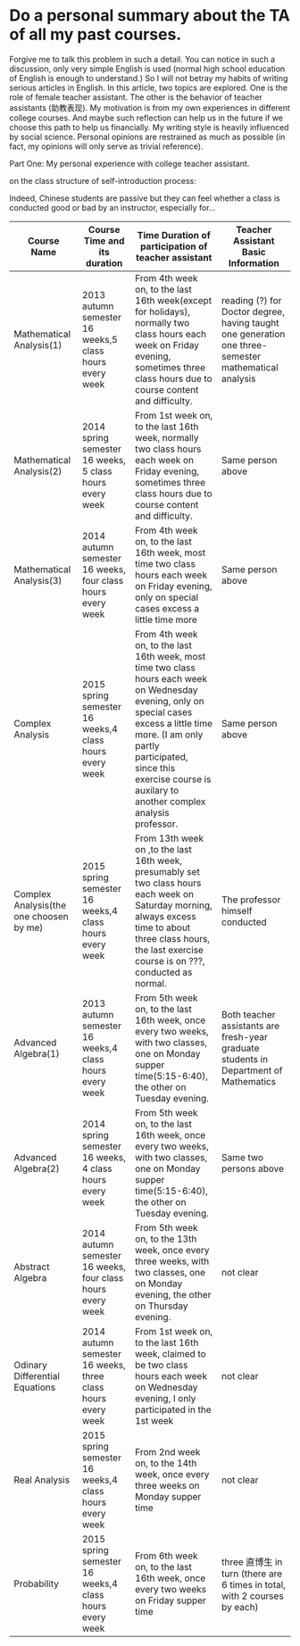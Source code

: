 # Do a personal summary about the TA of all my past courses. 

Forgive me to talk this problem in such a detail. You can notice in such a discussion, only very simple English is used (normal high school education of English is enough to understand.) So I will not betray my habits of writing serious articles in English.
In this article, two topics are explored. One is the role of female teacher assistant. The other is the behavior of teacher assistants (助教表现). My motivation is from my own experiences in different college courses. And maybe such reflection can help us in the future if we choose this path to help us financially. 
My writing style is heavily influenced by social science. Personal opinions are restrained as much as possible (in fact, my opinions will only serve as trivial reference).

Part One: My personal experience with college teacher assistant.
  

on the class structure of self-introduction process:

Indeed, Chinese students are passive but they can feel whether a class is conducted good or bad by an instructor, especially for... 


| Course Name                             | Course Time and its duration                                | Time Duration of participation of teacher assistant                                                                                                                                                                                                               | Teacher Assistant Basic Information                                                                  |
|-----------------------------------------|-------------------------------------------------------------|-------------------------------------------------------------------------------------------------------------------------------------------------------------------------------------------------------------------------------------------------------------------|------------------------------------------------------------------------------------------------------|
| Mathematical Analysis(1)                | 2013 autumn semester 16 weeks,5 class hours every week      | From 4th week on, to the last 16th week(except for holidays), normally two class hours each week on Friday evening, sometimes three class hours due to course content and difficulty.                                                                             | reading (?) for Doctor degree, having taught one generation one three-semester mathematical analysis |
| Mathematical Analysis(2)                | 2014 spring semester 16 weeks, 5 class hours every week     | From 1st week on, to the last 16th week, normally two class hours each week on Friday evening, sometimes three class hours due to course content and difficulty.                                                                                                  | Same person above                                                                                    |
| Mathematical Analysis(3)                | 2014 autumn semester 16 weeks, four class hours every week  | From 4th week on, to the last 16th week, most time two class hours each week on Friday evening, only on special cases excess a little time more                                                                                                                   | Same person above                                                                                    |
| Complex Analysis                        | 2015 spring semester 16 weeks,4 class hours every week      | From 4th week on, to the last 16th week, most time two class hours each week on Wednesday evening, only on special cases excess a little time more. (I am only partly participated, since this exercise course is auxilary to another complex analysis professor. | Same person above                                                                                    |
| Complex Analysis(the one choosen by me) | 2015 spring semester 16 weeks,4 class hours every week      | From 13th week on ,to the last 16th week, presumably set two class hours each week on Saturday morning, always excess time to about three class hours, the last exercise course is on ???, conducted as normal.                                                   | The professor himself conducted                                                                      |
| Advanced Algebra(1)                     | 2013 autumn semester 16 weeks,4 class hours every week      | From 5th week on, to the last 16th week, once every two weeks, with two classes, one on Monday supper time(5:15-6:40), the other on Tuesday evening.                                                                                                              | Both teacher assistants are fresh-year graduate students in Department of Mathematics                |
| Advanced Algebra(2)                     | 2014 spring semester 16 weeks, 4 class hours every week     | From 5th week on, to the last 16th week, once every two weeks, with two classes, one on Monday supper time(5:15-6:40), the other on Tuesday evening.                                                                                                              | Same two persons above                                                                               |
| Abstract Algebra                        | 2014 autumn semester 16 weeks, four class hours every week  | From 5th week on, to the 13th week, once every three weeks, with two classes, one on Monday evening, the other on Thursday evening.                                                                                                                               | not clear                                                                                            |
| Odinary Differential Equations          | 2014 autumn semester 16 weeks, three class hours every week | From 1st week on, to the last 16th week, claimed to be two class hours each week on Wednesday evening, I only participated in the 1st week                                                                                                                        | not clear                                                                                            |
| Real Analysis                           | 2015 spring semester 16 weeks,4 class hours every week      | From 2nd week on, to the 14th week, once every three weeks on Monday supper time                                                                                                                                                                                  | not clear                                                                                            |
| Probability                             | 2015 spring semester 16 weeks,4 class hours every week      | From 6th week on, to the last 16th week, once every two weeks on Friday supper time                                                                                                                                                                               | three 直博生 in turn (there are 6 times in total, with 2 courses by each)                               |